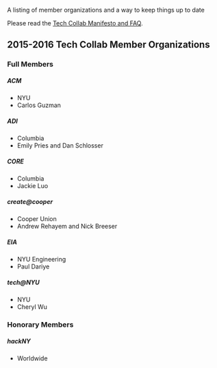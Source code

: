 A listing of member organizations and a way to keep things up to date

Please read the [Tech Collab Manifesto and FAQ](https://github.com/TechCollabNYC/manifesto).

## 2015-2016 Tech Collab Member Organizations

### Full Members

##### **ACM**
- NYU
- Carlos Guzman

##### **ADI**
- Columbia
- Emily Pries and Dan Schlosser

##### **CORE**
- Columbia
- Jackie Luo

##### **create@cooper**
- Cooper Union
- Andrew Rehayem and Nick Breeser

##### **EIA**
- NYU Engineering
- Paul Dariye

##### **tech@NYU**
- NYU
- Cheryl Wu

### Honorary Members

##### **hackNY** 
- Worldwide
